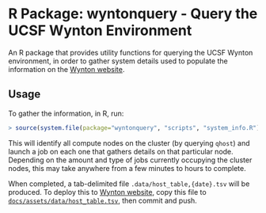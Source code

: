 # R Package: wyntonquery - Query the UCSF Wynton Environment

An R package that provides utility functions for querying the UCSF Wynton environment, in order to gather system details used to populate the information on the [Wynton website](https://ucsf-hpc.github.io/wynton/about/specs.html).


## Usage

To gather the information, in R, run:

```r
> source(system.file(package="wyntonquery", "scripts", "system_info.R"), echo = TRUE)
```

This will identify all compute nodes on the cluster (by querying `qhost`) and launch a job on each one that gathers details on that particular node.  Depending on the amount and type of jobs currently occupying the cluster nodes, this may take anywhere from a few minutes to hours to complete.

When completed, a tab-delimited file `.data/host_table,{date}.tsv` will be produced.  To deploy this to [Wynton website](https://ucsf-hpc.github.io/wynton/about/specs.html), copy this file to [`docs/assets/data/host_table.tsv`](https://github.com/UCSF-HPC/wynton/blob/master/docs/assets/data/host_table.tsv), then commit and push.
